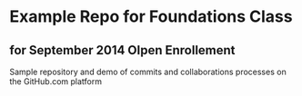 # Example Repo for Foundations Class
## for September 2014 OIpen Enrollement

Sample repository and demo of commits and collaborations processes on the GitHub.com platform
